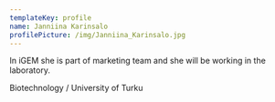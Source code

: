 ```yaml
---
templateKey: profile
name: Janniina Karinsalo
profilePicture: /img/Janniina_Karinsalo.jpg
---
```

In iGEM she is part of marketing team and she will be working in the laboratory.

Biotechnology / University of Turku
